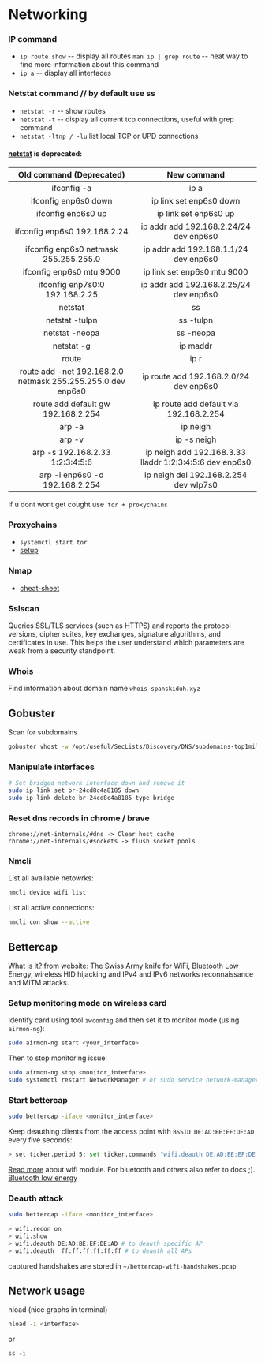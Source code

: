 # Networking

### IP command

- `ip route show` -- display all routes `man ip | grep route` -- neat way to find more information about this command
- `ip a` -- display all interfaces


### Netstat command // by default use ss


- `netstat -r` -- show routes
- `netstat -t` -- display all current tcp connections, useful with grep command
- `netstat -ltnp / -lu` list local TCP or UPD connections

#### [netstat](https://www.cyberciti.biz/faq/linux-ip-command-examples-usage-syntax/) is deprecated: 
|                   Old command (Deprecated)                  |                       New command                       |
|:-----------------------------------------------------------:|:-------------------------------------------------------:|
| ifconfig -a                                                 | ip a                                                    |
| ifconfig enp6s0 down                                        | ip link set enp6s0 down                                 |
| ifconfig enp6s0 up                                          | ip link set enp6s0 up                                   |
| ifconfig enp6s0 192.168.2.24                                | ip addr add 192.168.2.24/24 dev enp6s0                  |
| ifconfig enp6s0 netmask 255.255.255.0                       | ip addr add 192.168.1.1/24 dev enp6s0                   |
| ifconfig enp6s0 mtu 9000                                    | ip link set enp6s0 mtu 9000                             |
| ifconfig enp7s0:0 192.168.2.25                              | ip addr add 192.168.2.25/24 dev enp6s0                  |
| netstat                                                     | ss                                                      |
| netstat -tulpn                                              | ss -tulpn                                               |
| netstat -neopa                                              | ss -neopa                                               |
| netstat -g                                                  | ip maddr                                                |
| route                                                       | ip r                                                    |
| route add -net 192.168.2.0 netmask 255.255.255.0 dev enp6s0 | ip route add 192.168.2.0/24 dev enp6s0                  |
| route add default gw 192.168.2.254                          | ip route add default via 192.168.2.254                  |
| arp -a                                                      | ip neigh                                                |
| arp -v                                                      | ip -s neigh                                             |
| arp -s 192.168.2.33 1:2:3:4:5:6                             | ip neigh add 192.168.3.33 lladdr 1:2:3:4:5:6 dev enp6s0 |
| arp -i enp6s0 -d 192.168.2.254                              | ip neigh del 192.168.2.254 dev wlp7s0                   |

If u dont wont get cought use` tor + proxychains`

### Proxychains
- `systemctl start tor`
- [setup](https://medium.com/cyberxerx/how-to-setup-proxychains-in-kali-linux-by-terminal-618e2039b663)

### Nmap
- [cheat-sheet](https://hackertarget.com/nmap-cheatsheet-a-quick-reference-guide/)

### Sslscan
Queries SSL/TLS services (such as HTTPS) and reports the protocol versions, cipher suites, key exchanges, signature algorithms, and certificates in use.  This helps the user understand which parameters are weak from a security standpoint.

### Whois
Find information about domain name `whois spanskiduh.xyz`

## Gobuster
Scan for subdomains

```bash
gobuster vhost -w /opt/useful/SecLists/Discovery/DNS/subdomains-top1million5000.txt -u http://thetoppers.htb
```

### Manipulate interfaces 

```bash
# Set bridged network interface down and remove it
sudo ip link set br-24cd8c4a8185 down
sudo ip link delete br-24cd8c4a8185 type bridge
```

### Reset dns records in chrome / brave

```text
chrome://net-internals/#dns -> Clear host cache
chrome://net-internals/#sockets -> flush socket pools
```


### Nmcli

List all available netowrks:
```bash
nmcli device wifi list
```

List all  active connections:

```bash
nmcli con show --active
```


## Bettercap
What is it?
from website: The Swiss Army knife for WiFi, Bluetooth Low Energy, wireless HID hijacking and IPv4 and IPv6 networks reconnaissance and MITM attacks.


### Setup monitoring mode on wireless card

Identify card using tool `iwconfig` and then set it to monitor mode (using `airmon-ng`):

```bash
sudo airmon-ng start <your_interface>
```

Then to stop monitoring issue:

```bash
sudo airmon-ng stop <monitor_interface>
sudo systemctl restart NetworkManager # or sudo service network-manager restart
```

### Start bettercap

```bash
sudo bettercap -iface <monitor_interface>
```

Keep deauthing clients from the access point with `BSSID DE:AD:BE:EF:DE:AD` every five seconds:

```bash
> set ticker.period 5; set ticker.commands "wifi.deauth DE:AD:BE:EF:DE:AD"; ticker on
```

[Read more](https://www.bettercap.org/modules/wifi/) about wifi module. For bluetooth and others also refer to docs ;).
[Bluetooth low energy](https://www.bettercap.org/modules/ble/)


### Deauth attack

```bash
sudo bettercap -iface <monitor_interface>
```

```bash
> wifi.recon on
> wifi.show
> wifi.deauth DE:AD:BE:EF:DE:AD # to deauth specific AP
> wifi.deauth  ff:ff:ff:ff:ff:ff # to deauth all APs
```

captured handshakes are stored in `~/bettercap-wifi-handshakes.pcap`


## Network usage

nload (nice graphs in terminal)

```bash
nload -i <interface>
```

or 
```
ss -i
```
